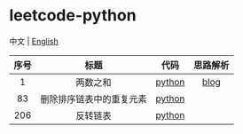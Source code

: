 # leetcode-python

中文 | [English](README.md)

| 序号 |           标题           |                          代码                          |                    思路解析                    |
| :--: | :----------------------: | :----------------------------------------------------: | :--------------------------------------------: |
|  1   |         两数之和         |               [python](src/1-two-sum.py)               | [blog](https://sssis.me/leetcode-two-sum.html) |
|  83  | 删除排序链表中的重复元素 | [python](src/83-remove-duplicates-from-sorted-list.py) |                                                |
| 206  |         反转链表         |        [python](src/206-reverse-linked-list.py)        |                                                |

